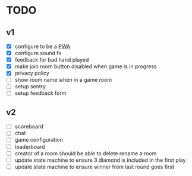 # TODO

## v1

- [x] configure to be a [PWA](https://web.dev/articles/install-criteria)
- [x] configure sound fx
- [x] feedback for bad hand played
- [x] make join room button disabled when game is in progress
- [x] privacy policy
- [ ] show room name when in a game room
- [ ] setup sentry
- [ ] setup feedback form

## v2

- [ ] scoreboard
- [ ] chat
- [ ] game configuration
- [ ] leaderboard
- [ ] creator of a room should be able to delete rename a room
- [ ] update state machine to ensure 3 diamond is included in the first play
- [ ] update state machine to ensure winner from last round goes first
